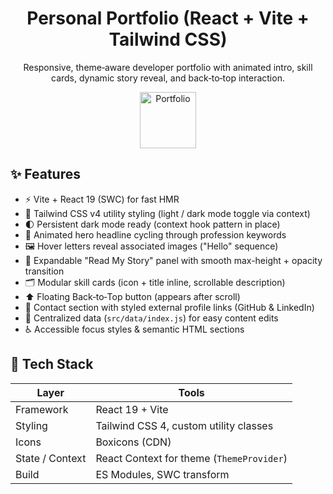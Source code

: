 <div align="center">
	<h1>Personal Portfolio (React + Vite + Tailwind CSS)</h1>
	<p>Responsive, theme‑aware developer portfolio with animated intro, skill cards, dynamic story reveal, and back‑to‑top interaction.</p>
	<img src="public/favicon.svg" alt="Portfolio" height="90" />
</div>

## ✨ Features

- ⚡ Vite + React 19 (SWC) for fast HMR
- 🎨 Tailwind CSS v4 utility styling (light / dark mode toggle via context)
- 🌓 Persistent dark mode ready (context hook pattern in place)
- 👋 Animated hero headline cycling through profession keywords
- 🖼 Hover letters reveal associated images ("Hello" sequence)
- 📖 Expandable "Read My Story" panel with smooth max-height + opacity transition
- 🗂 Modular skill cards (icon + title inline, scrollable description)
- ⬆️ Floating Back‑to‑Top button (appears after scroll)
- 🔗 Contact section with styled external profile links (GitHub & LinkedIn)
- 🧩 Centralized data (`src/data/index.js`) for easy content edits
- ♿ Accessible focus styles & semantic HTML sections

## 🧱 Tech Stack

| Layer | Tools |
|-------|-------|
| Framework | React 19 + Vite |
| Styling | Tailwind CSS 4, custom utility classes |
| Icons | Boxicons (CDN) |
| State / Context | React Context for theme (`ThemeProvider`) |
| Build | ES Modules, SWC transform |


